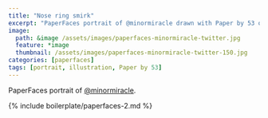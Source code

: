 ```yaml
---
title: "Nose ring smirk"
excerpt: "PaperFaces portrait of @minormiracle drawn with Paper by 53 on an iPad."
image: 
  path: &image /assets/images/paperfaces-minormiracle-twitter.jpg 
  feature: *image
  thumbnail: /assets/images/paperfaces-minormiracle-twitter-150.jpg
categories: [paperfaces]
tags: [portrait, illustration, Paper by 53]
---
```


PaperFaces portrait of [@minormiracle](https://twitter.com/minormiracle).

{% include boilerplate/paperfaces-2.md %}
